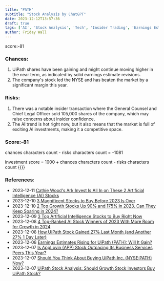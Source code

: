 ```yaml
---
title: "PATH"
subtitle: "Stock Analysis by ChatGPT"
date: 2023-12-12T13:57:36
draft: true
tags: ['AI', 'Stock Analysis', 'Tech', 'Insider Trading', 'Earnings Estimates']
author: Friday Wall
---
```


score:-81
### Chances:
1. UiPath shares have been gaining and might continue moving higher in the near term, as indicated by solid earnings estimate revisions.
2. The company's stock led the NYSE and has beaten the market by a significant margin this year.
### Risks:
1. There was a notable insider transaction where the General Counsel and Chief Legal Officer sold 105,000 shares of the company, which may raise concerns about insider confidence.
2. The AI trend is hot right now, but it also means that the market is full of exciting AI investments, making it a competitive space.
### Score:-81
chances characters count - risks characters count = -1081

investment score = 1000 + chances characters count - risks characters count
{{<tradingview symbol="NYSE:PATH">}}
### References:
- 2023-12-11 [Cathie Wood's Ark Invest Is All In on These 2 Artificial Intelligence (AI) Stocks](https://finance.yahoo.com/news/cathie-woods-ark-invest-2-154000064.html)
- 2023-12-10 [3 Magnificent Stocks to Buy Before 2023 Is Over](https://finance.yahoo.com/m/ab07e6ed-9b07-363e-8385-5f3342d6b7ee/3-magnificent-stocks-to-buy.html)
- 2023-12-10 [2 Top Growth Stocks Up 90% and 175% in 2023. Can They Keep Soaring in 2024?](https://finance.yahoo.com/m/9a56ca9a-b7fc-3b39-8892-5da8f6d14eeb/2-top-growth-stocks-up-90%25.html)
- 2023-12-09 [3 Top Artificial Intelligence Stocks to Buy Right Now](https://finance.yahoo.com/m/a40268f8-e070-365d-894d-d2e808ec788c/3-top-artificial-intelligence.html)
- 2023-12-08 [4 Top-Ranked AI Stock Winners of 2023 With More Room for Growth in 2024](https://finance.yahoo.com/news/4-top-ranked-ai-stock-125300875.html)
- 2023-12-08 [How UiPath Stock Gained 27% Last Month (and Another 27% 1 Day Later)](https://finance.yahoo.com/m/9b7720e2-e9ab-3d7b-8a0f-4801b364e578/how-uipath-stock-gained-27%25.html)
- 2023-12-08 [Earnings Estimates Rising for UiPath (PATH): Will It Gain?](https://finance.yahoo.com/news/earnings-estimates-rising-uipath-path-172003754.html)
- 2023-12-07 [Is AppLovin (APP) Stock Outpacing Its Business Services Peers This Year?](https://finance.yahoo.com/news/applovin-app-stock-outpacing-business-144008158.html)
- 2023-12-07 [Should You Think About Buying UiPath Inc. (NYSE:PATH) Now?](https://finance.yahoo.com/news/think-buying-uipath-inc-nyse-105211533.html)
- 2023-12-07 [UiPath Stock Analysis: Should Growth Stock Investors Buy UiPath Stock?](https://finance.yahoo.com/m/0190d993-68df-3bf5-b899-3d2c6e3b2d86/uipath-stock-analysis%3A-should.html)


                